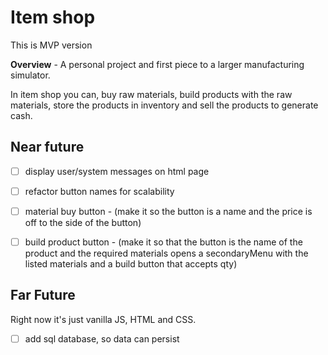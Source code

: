 # Item shop
This is MVP version

**Overview** - A personal project and first piece to a larger manufacturing simulator. 

In item shop you can, buy raw materials, build products with the raw materials, store the products in inventory and sell the products to generate cash.


## Near future
- [ ] display user/system messages on html page 
- [ ] refactor button names for scalability
- [ ] material buy button - (make it so the button is a name and the price is off to the side of the button)
- [ ] build product button - (make it so that the button is the name of the product and the required materials opens a secondaryMenu with the listed materials and a build button that accepts qty)



## Far Future

Right now it's just vanilla JS, HTML and CSS. 
- [ ] add sql database, so data can persist